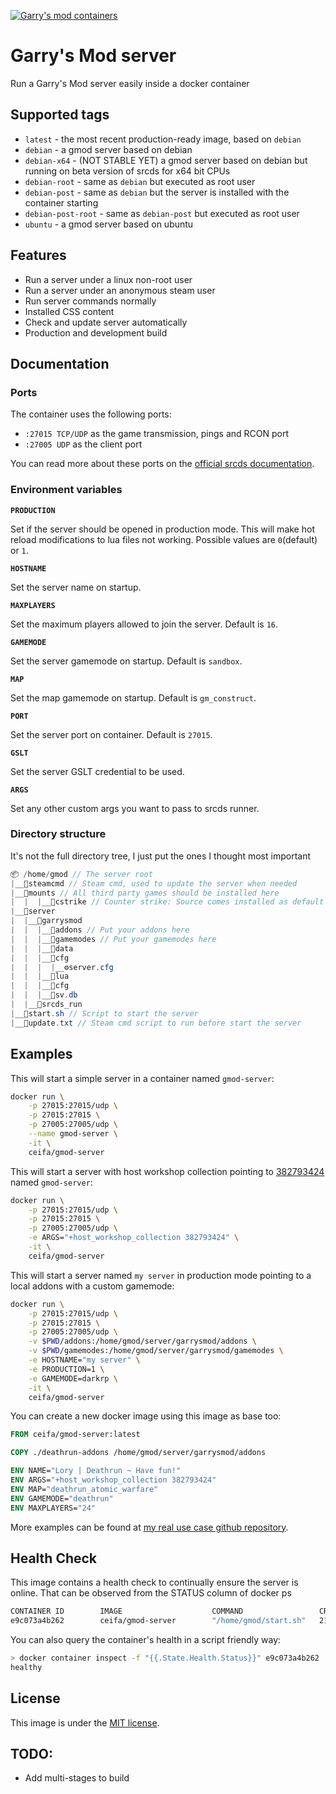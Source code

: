 [![Garry's mod containers](https://i.imgur.com/QEGv6GM.png "Garry's mod containers")][docker-hub-repo]

# Garry's Mod server
Run a Garry's Mod server easily inside a docker container

## Supported tags
* `latest` - the most recent production-ready image, based on `debian`
* `debian` - a gmod server based on debian
* `debian-x64` - (NOT STABLE YET) a gmod server based on debian but running on beta version of srcds for x64 bit CPUs
* `debian-root` - same as `debian` but executed as root user
* `debian-post` - same as `debian` but the server is installed with the container starting
* `debian-post-root` - same as `debian-post` but executed as root user
* `ubuntu` - a gmod server based on ubuntu

## Features

* Run a server under a linux non-root user
* Run a server under an anonymous steam user
* Run server commands normally
* Installed CSS content
* Check and update server automatically
* Production and development build

## Documentation

### Ports
The container uses the following ports:
* `:27015 TCP/UDP` as the game transmission, pings and RCON port
* `:27005 UDP` as the client port

You can read more about these ports on the [official srcds documentation][srcds-connectivity].

### Environment variables

**`PRODUCTION`**

Set if the server should be opened in production mode. This will make hot reload modifications to lua files not working. Possible values are `0`(default) or `1`.

**`HOSTNAME`**

Set the server name on startup.

**`MAXPLAYERS`**

Set the maximum players allowed to join the server. Default is `16`.

**`GAMEMODE`**

Set the server gamemode on startup. Default is `sandbox`.

**`MAP`**

Set the map gamemode on startup. Default is `gm_construct`.

**`PORT`**

Set the server port on container. Default is `27015`.

**`GSLT`**

Set the server GSLT credential to be used.

**`ARGS`**

Set any other custom args you want to pass to srcds runner.

### Directory structure
It's not the full directory tree, I just put the ones I thought most important

```cs
📦 /home/gmod // The server root
|__📁steamcmd // Steam cmd, used to update the server when needed
|__📁mounts // All third party games should be installed here
|  |  |__📁cstrike // Counter strike: Source comes installed as default
|__📁server
|  |__📁garrysmod
|  |  |__📁addons // Put your addons here
|  |  |__📁gamemodes // Put your gamemodes here
|  |  |__📁data
|  |  |__📁cfg
|  |  |  |__⚙️server.cfg
|  |  |__📁lua
|  |  |__📁cfg
|  |  |__💾sv.db
|  |__📃srcds_run
|__📃start.sh // Script to start the server
|__📃update.txt // Steam cmd script to run before start the server
```

## Examples

This will start a simple server in a container named `gmod-server`:
```sh
docker run \
    -p 27015:27015/udp \
    -p 27015:27015 \
    -p 27005:27005/udp \
    --name gmod-server \
    -it \
    ceifa/gmod-server
```

This will start a server with host workshop collection pointing to [382793424][workshop-example] named `gmod-server`:
```sh
docker run \
    -p 27015:27015/udp \
    -p 27015:27015 \
    -p 27005:27005/udp \
    -e ARGS="+host_workshop_collection 382793424" \
    -it \
    ceifa/gmod-server
```

This will start a server named `my server` in production mode pointing to a local addons with a custom gamemode:
```sh
docker run \
    -p 27015:27015/udp \
    -p 27015:27015 \
    -p 27005:27005/udp \
    -v $PWD/addons:/home/gmod/server/garrysmod/addons \
    -v $PWD/gamemodes:/home/gmod/server/garrysmod/gamemodes \
    -e HOSTNAME="my server" \
    -e PRODUCTION=1 \
    -e GAMEMODE=darkrp \
    -it \
    ceifa/gmod-server
```

You can create a new docker image using this image as base too:

```dockerfile
FROM ceifa/gmod-server:latest

COPY ./deathrun-addons /home/gmod/server/garrysmod/addons

ENV NAME="Lory | Deathrun ~ Have fun!"
ENV ARGS="+host_workshop_collection 382793424"
ENV MAP="deathrun_atomic_warfare"
ENV GAMEMODE="deathrun"
ENV MAXPLAYERS="24"
```

More examples can be found at [my real use case github repository][lory-repo].

## Health Check

This image contains a health check to continually ensure the server is online. That can be observed from the STATUS column of docker ps

```sh
CONTAINER ID        IMAGE                    COMMAND                 CREATED             STATUS                    PORTS                                                                                     NAMES
e9c073a4b262        ceifa/gmod-server        "/home/gmod/start.sh"   21 minutes ago      Up 21 minutes (healthy)   0.0.0.0:27005->27005/tcp, 27005/udp, 0.0.0.0:27015->27015/tcp, 0.0.0.0:27015->27015/udp   distracted_cerf
```

You can also query the container's health in a script friendly way:

```sh
> docker container inspect -f "{{.State.Health.Status}}" e9c073a4b262
healthy
```

## License

This image is under the [MIT license](licence).

## TODO:

* Add multi-stages to build

[docker-hub-repo]: https://hub.docker.com/r/ceifa/gmod-server "Docker hub repository"

[srcds-connectivity]: https://developer.valvesoftware.com/wiki/Source_Dedicated_Server#Connectivity "Valve srcds connectivity documentation"

[workshop-example]: https://steamcommunity.com/sharedfiles/filedetails/?id=382793424 "Steam workshop collection"

[lory-repo]: https://github.com/ceifa/lory-gmod-servers "Lory server repository"

[licence]: https://github.com/ceifa/gmod-server-docker/blob/master/LICENSE "Licence of use"
